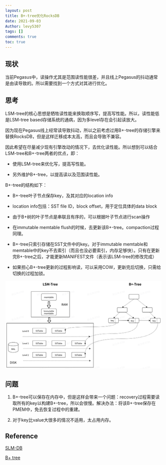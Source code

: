 ```yaml
---
layout: post
title: B+-tree优化RocksDB
date: 2021-09-03
Author: levy5307
tags: []
comments: true
toc: true
---
```


## 现状

当前Pegasus中，读操作尤其是范围读性能很差，并且线上Pegasus的抖动通常是由读导致的。所以需要找到一个方式对其进行优化。

## 思考

LSM-tree的核心思想是牺牲读性能来换取顺序写，提高写性能。所以，读性能低是LSM-tree based存储系统的通病，因为多level存在会引起读放大。

因为现在Pegasus线上经常读导致抖动，所以之前考虑过用B+-tree的存储引擎来替换RocksDB，但是这样迁移成本太高，而且会导致不兼容。

因此希望在尽量减少现有引擎改动的情况下，去优化读性能。所以想到可以结合LSM-tree和B+-tree两者的优点，即：

- 使用LSM-tree来优化写，提高写性能。

- 另外维护B+-tree，以提高读以及范围读性能。

B+-tree的结构如下：

- B+-tree叶子节点保存key，及其对应的location info

- location info包括：SST file ID，block offset，用于定位具体的data block

- 由于B+树的叶子节点是串联且有序的，可以根据叶子节点进行scan操作

- 在immutable memtable flush的时候，去更新该B+-tree。compaction过程同理。

- B+-tree只索引存储在SST文件中的key。对于immutable memtable和memtable中的key不去索引（而且也没必要索引，内存足够快）。只有在更新完B+-tree之后，才能更新MANIFEST文件（表示该LSM-tree的修改完成）

- 如果担心B+-tree更新的过程影响读，可以采用COW，更新完后切换，只需给切换的过程加锁。

![](../images/b+tree-in-pegasus-arch.jpg)

## 问题

1. B+-tree可以保存在内存中，但是这样会带来一个问题：recovery过程需要读取所有的key以构建B+-tree，所以会很慢。解决办法：将该B+-tree保存在PMEM中，免去恢复过程中的重建。

2. 对于key比value大很多的情况不适用，太占用内存。

## Reference

[SLM-DB](https://www.usenix.org/conference/fast19/presentation/kaiyrakhmet)

[B+ tree](https://en.wikipedia.org/wiki/B%2B_tree)

